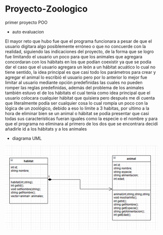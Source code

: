 # Proyecto-Zoologico
primer proyecto POO

- auto evaluacion

El mayor reto que hubo fue que el programa funcionara a pesar de que el usuario digitara algo posiblemente erróneo o que no concuerde con la realidad, siguiendo las indicaciones del proyecto, de la forma que se logro fue limitando el usuario un poco para que los animales que agregara concordaran con los hábitats en los que podían coexistir ya que se podía dar el caso que el usuario agregara un león a un hábitat acuático lo cual no tiene sentido, la idea principal es que casi todo los parámetros para crear y agregar el animal lo escribió el usuario pero por lo anterior lo mejor fue limitar al usuario mediante opción predefinidas las cuales no pueden romper las reglas predefinidas, además del problema de los animales también estuvo el de los hábitats el cual tenia como idea principal que el usuario colocara cualquier hábitat que quisiera pero después me di cuenta que literalmente podía ser cualquier cosa lo cual rompía un poco con la lógica de un zoológico, debido a eso lo limite a 3 habitas, por ultimo a la hora de eliminar bien se un animal o hábitat se podía presentar que casi todas sus características fueran iguales como la especie o el nombre y para que el programa no eliminara al primero de los dos que se encontrara decidí añadirle id a los hábitats y a los animales

- diagrama UML

![img_2.png](img_2.png)